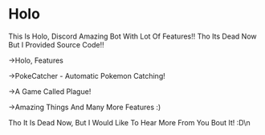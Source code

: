 # Holo
This Is Holo, Discord Amazing Bot With Lot Of Features!!
Tho Its Dead Now But I Provided Source Code!!

->Holo, Features

->PokeCatcher - Automatic Pokemon Catching!

->A Game Called Plague!

->Amazing Things And Many More Features :)


Tho It Is Dead Now, But I Would Like To Hear More From You Bout It! :D\n
